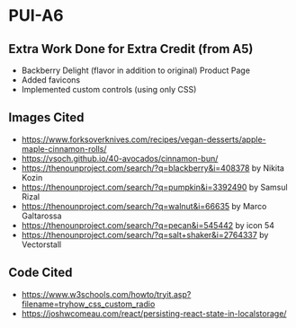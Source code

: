 # PUI-A6

## Extra Work Done for Extra Credit (from A5)
- Backberry Delight (flavor in addition to original) Product Page
- Added favicons
- Implemented custom controls (using only CSS)

## Images Cited
- https://www.forksoverknives.com/recipes/vegan-desserts/apple-maple-cinnamon-rolls/
- https://vsoch.github.io/40-avocados/cinnamon-bun/ 
- https://thenounproject.com/search/?q=blackberry&i=408378 by Nikita Kozin
- https://thenounproject.com/search/?q=pumpkin&i=3392490 by Samsul Rizal
- https://thenounproject.com/search/?q=walnut&i=66635 by Marco Galtarossa
- https://thenounproject.com/search/?q=pecan&i=545442 by icon 54
- https://thenounproject.com/search/?q=salt+shaker&i=2764337 by Vectorstall

## Code Cited
- https://www.w3schools.com/howto/tryit.asp?filename=tryhow_css_custom_radio
- https://joshwcomeau.com/react/persisting-react-state-in-localstorage/